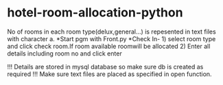 # hotel-room-allocation-python

No of rooms in each room type(delux,general...) is repesented in text files with character a.
*Start pgm with Front.py
*Check In- 1) select room type and click check room.If room available roomwill be allocated
           2) Enter all details including room no and click enter
           
 !!! Details are stored in mysql database so make sure db is created as required
 !!! Make sure text files are placed as specified in open function.

